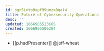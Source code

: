 ```yaml
---
id: bgr5into9xpf99umzx8qat4
title: Future of Cybersecurity Operations
desc: ''
updated: 1666905523665
created: 1666905506284
---
```


- [[p.hadPresenter]] @jeff-wheat